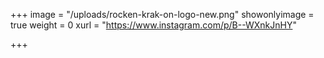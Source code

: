 +++
image = "/uploads/rocken-krak-on-logo-new.png"
showonlyimage = true
weight = 0
xurl = "https://www.instagram.com/p/B--WXnkJnHY"

+++
